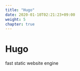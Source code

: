 ```yaml
---
title: "Hugo"
date: 2020-01-10T02:21:23+09:00
weight: 5
chapter: true
---
```


# Hugo

fast static website engine